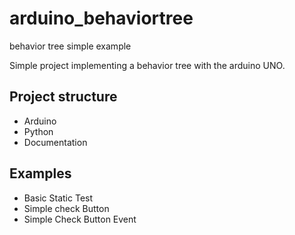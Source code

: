 # arduino_behaviortree
behavior tree simple example

Simple project implementing a behavior tree with the arduino UNO.

## Project structure

- Arduino
- Python
- Documentation

## Examples

- Basic Static Test
- Simple check Button
- Simple Check Button Event


